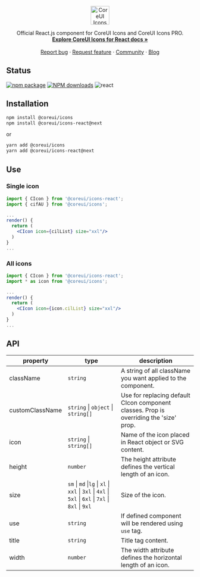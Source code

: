 <p align="center">
  <a href="https://coreui.io/">
    <img src="https://coreui.io/images/brand/coreui-icons.svg" alt="CoreUI Icons logo" height="50">
  </a>
</p>

<p align="center">
  Official React.js component for CoreUI Icons and CoreUI Icons PRO.
  <br>
  <a href="https://coreui.io/react/docs/components/icon/"><strong>Explore CoreUI Icons for React docs »</strong></a>
  <br>
  <br>
  <a href="https://github.com/coreui/coreui-icons/issues/new?template=bug_report.md">Report bug</a>
  ·
  <a href="https://github.com/coreui/coreui-icons/issues/new?template=feature_request.md">Request feature</a>
  ·
  <a href="https://community.coreui.io/">Community</a>
  ·
  <a href="https://blog.coreui.io/">Blog</a>
</p>


## Status
[![npm package][npm-badge]][npm]
[![NPM downloads][npm-download]][npm]
![react](https://img.shields.io/badge/react-^17.0.2-lightgrey.svg?style=flat-square&logo=react)


[npm-badge]: https://img.shields.io/npm/v/@coreui/icons-react/latest?style=flat-square
[npm]: https://www.npmjs.com/package/@coreui/icons-react
[npm-download]: https://img.shields.io/npm/dm/@coreui/icons-react.svg?style=flat-square

## Installation

```bash
npm install @coreui/icons
npm install @coreui/icons-react@next
```

or

```bash
yarn add @coreui/icons
yarn add @coreui/icons-react@next
```

## Use

### Single icon

```jsx
import { CIcon } from '@coreui/icons-react';
import { cifAU } from '@coreui/icons';

...
render() {
  return (
    <CIcon icon={cilList} size="xxl"/>
  )
}
...
```

### All icons

```jsx
import { CIcon } from '@coreui/icons-react';
import * as icon from '@coreui/icons';

...
render() {
  return (
    <CIcon icon={icon.cilList} size="xxl"/>
  )
}
...
```


## API

| property | type | description |
| --- | --- | --- |
| className | `string` | A string of all className you want applied to the component. |
| customClassName | `string` \| `object` \| `string[]` | Use for replacing default CIcon component classes. Prop is overriding the 'size' prop. |
| icon | `string` \| `string[]` | Name of the icon placed in React object or SVG content. |
| height | `number` | The height attribute defines the vertical length of an icon. |
| size | `sm` \| `md` \|`lg` \| `xl` \| `xxl` \| `3xl` \| `4xl` \| `5xl` \| `6xl` \| `7xl` \| `8xl` \| `9xl` | Size of the icon. |
| use | `string` | If defined component will be rendered using `use` tag. |
| title | `string` | Title tag content. |
| width | `number` | The width attribute defines the horizontal length of an icon. |
